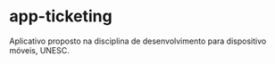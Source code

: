 # app-ticketing
Aplicativo proposto na disciplina de desenvolvimento para dispositivo móveis, UNESC.
